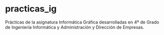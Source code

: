 # practicas_ig
Prácticas de la asignatura Informática Gráfica desarrolladas en 4º de Grado de Ingeniería Informática y Administración y Dirección de Empresas.
